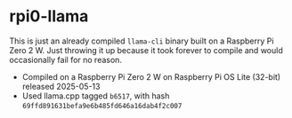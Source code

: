 # rpi0-llama
This is just an already compiled `llama-cli` binary built on a Raspberry Pi Zero 2 W. Just throwing it up because it took forever to compile and would occasionally fail for no reason.
- Compiled on a Raspberry Pi Zero 2 W on Raspberry Pi OS Lite (32-bit) released 2025-05-13
- Used llama.cpp tagged `b6517`, with hash `69ffd891631befa9e6b485fd646a16dab4f2c007`
